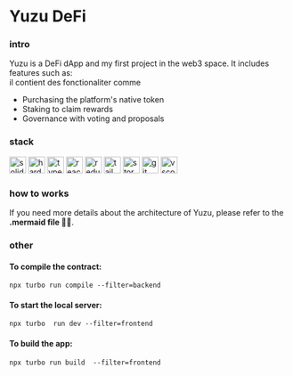 # Yuzu DeFi

### intro 

Yuzu is a DeFi dApp and my first project in the web3 space.
It includes features such as: </br>
il contient des fonctionaliter comme 

- Purchasing the platform's native token
- Staking to claim rewards
- Governance with voting and proposals


### stack


 <img alt="solidity" width="30px" src="https://cdn.jsdelivr.net/gh/devicons/devicon@latest/icons/solidity/solidity-original.svg"/> <img alt="hardhat" width="30px" src="https://cdn.jsdelivr.net/gh/devicons/devicon@latest/icons/hardhat/hardhat-original.svg"/>  <img alt="typescript" width="30px" src="https://cdn.jsdelivr.net/gh/devicons/devicon@latest/icons/typescript/typescript-original.svg"/>  <img alt="react" width="30px" src="https://cdn.jsdelivr.net/gh/devicons/devicon@latest/icons/react/react-original.svg"/>  <img alt="redux" width="30px" src="https://cdn.jsdelivr.net/gh/devicons/devicon@latest/icons/redux/redux-original.svg"/>  <img alt="tailwindcss" width="30px" src="https://cdn.jsdelivr.net/gh/devicons/devicon@latest/icons/tailwindcss/tailwindcss-original.svg"/> <img alt="storybook" width="30px" src="https://cdn.jsdelivr.net/gh/devicons/devicon@latest/icons/storybook/storybook-original.svg"/>  <img alt="git" width="30px" src="https://cdn.jsdelivr.net/gh/devicons/devicon@latest/icons/git/git-original.svg"/> <img alt="vscode" width="30px" src="https://cdn.jsdelivr.net/gh/devicons/devicon@latest/icons/vscode/vscode-original.svg"/> 
<br/>

### how to works 
If you need more details about the architecture of Yuzu, please refer to the **.mermaid file 🧜‍♀️**.


### other

####  To compile the contract:

`npx turbo run compile --filter=backend `<br/>
####  To start the local server:

`npx turbo  run dev --filter=frontend` <br/>
####  To build the app:


`npx turbo run build  --filter=frontend`<br/>